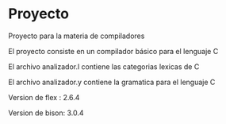 # Proyecto
Proyecto para la materia de compiladores

El proyecto consiste en un compilador básico para el lenguaje C

El archivo analizador.l contiene las categorias lexicas de C

El archivo analizador.y contiene la gramatica para el lenguaje C

Version de flex : 2.6.4

Version de bison: 3.0.4

